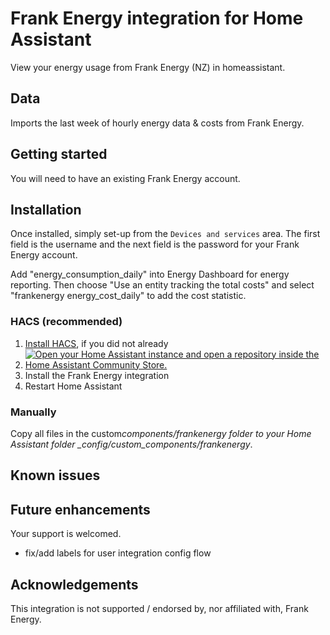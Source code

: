 # Frank Energy integration for Home Assistant

View your energy usage from Frank Energy (NZ) in homeassistant.

## Data

Imports the last week of hourly energy data & costs from Frank Energy.

## Getting started

You will need to have an existing Frank Energy account.

## Installation

Once installed, simply set-up from the `Devices and services` area.
The first field is the username and the next field is the password for your Frank Energy account.

Add "energy_consumption_daily" into Energy Dashboard for energy reporting.
Then choose "Use an entity tracking the total costs" and select "frankenergy energy_cost_daily" to add the cost statistic.


### HACS (recommended)

1. [Install HACS](https://hacs.xyz/docs/setup/download), if you did not already
2. [![Open your Home Assistant instance and open a repository inside the Home Assistant Community Store.](https://my.home-assistant.io/badges/hacs_repository.svg)](https://my.home-assistant.io/redirect/hacs_repository/?owner=brunsy&repository=ha-watercare&category=integration)
3. Install the Frank Energy integration
4. Restart Home Assistant

### Manually

Copy all files in the custom*components/frankenergy folder to your Home Assistant folder \_config/custom_components/frankenergy*.

## Known issues

## Future enhancements

Your support is welcomed.

- fix/add labels for user integration config flow

## Acknowledgements

This integration is not supported / endorsed by, nor affiliated with, Frank Energy.
